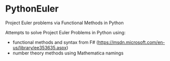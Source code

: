 # PythonEuler
Project Euler problems via Functional Methods in Python

Attempts to solve Project Euler Problems in Python using:  
- functional methods and syntax from F# (https://msdn.microsoft.com/en-us/library/ee353635.aspx)  
- number theory methods using Mathematica namings  
